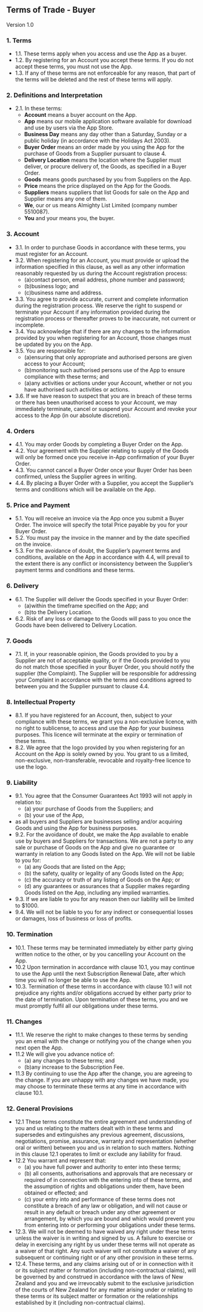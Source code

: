 ## Terms of Trade - Buyer

Version 1.0

### 1. Terms

- 1.1. These terms apply when you access and use the App as a buyer.
- 1.2. By registering for an Account you accept these terms.  If you do not accept these terms, you must not use the App.
- 1.3. If any of these terms are not enforceable for any reason, that part of the terms will be deleted and the rest of these terms will apply.

### 2. Definitions and Interpretation

- 2.1. In these terms:
  - **Account** means a buyer account on the App.
  - **App** means our mobile application software available for download and use by users via the App Store.
  - **Business Day** means any day other than a Saturday, Sunday or a public holiday (in accordance with the Holidays Act 2003).
  - **Buyer Order** means an order made by you using the App for the purchase of Goods from a Supplier pursuant to clause 4.
  - **Delivery Location** means the location where the Supplier must deliver, or procure delivery of, the Goods, as specified
  in a Buyer Order.
  - **Goods** means goods purchased by you from Suppliers on the App.
  - **Price** means the price displayed on the App for the Goods.
  - **Suppliers** means suppliers that list Goods for sale on the App and Supplier means any one of them.
  - **We**, our or us means Almighty List Limited (company number 5510087).
  - **You** and your means you, the buyer.

### 3. Account

- 3.1. In order to purchase Goods in accordance with these terms, you must register for an Account.
- 3.2. When registering for an Account, you must provide or upload the information specified in this clause, as well as any other information reasonably requested by us during the Account registration process:​
  - (a)contact person, email address, phone number and password;
  - (b)business logo; and
  - (c)business name and address.
- 3.3. You agree to provide accurate, current and complete information during the registration process.  We reserve the right to suspend or terminate your Account if any information provided during the registration process or thereafter proves to be inaccurate, not current or incomplete.
- 3.4. You acknowledge that if there are any changes to the information provided by you when registering for an Account, those changes must be updated by you on the App.
- 3.5. You are responsible for:
  - (a)ensuring that only appropriate and authorised persons are given access to your Account;
  - (b)monitoring such authorised persons use of the App to ensure compliance with these terms; and
  - (a)any activities or actions under your Account, whether or not you have authorised such activities or actions.
- 3.6. If we have reason to suspect that you are in breach of these terms or there has been unauthorised access to your Account, we may immediately terminate, cancel or suspend your Account and revoke your access to the App (in our absolute discretion).

### 4. Orders

- 4.1. You may order Goods by completing a Buyer Order on the App.
- 4.2. Your agreement with the Supplier relating to supply of the Goods will only be formed once you receive in-App confirmation of your Buyer Order.
- 4.3. You cannot cancel a Buyer Order once your Buyer Order has been confirmed, unless the Supplier agrees in writing.
- 4.4. By placing a Buyer Order with a Supplier, you accept the Supplier’s terms and conditions which will be available on the App.

### 5. Price and Payment

- 5.1. You will receive an invoice via the App once you submit a Buyer Order.  The invoice will specify the total Price payable by you for your Buyer Order.
- 5.2. You must pay the invoice in the manner and by the date specified on the invoice.
- 5.3. For the avoidance of doubt, the Supplier’s payment terms and conditions, available on the App in accordance with 4.4, will prevail to the extent there is any conflict or inconsistency between the Supplier’s payment terms and conditions and these terms.

### 6. Delivery

- 6.1. The Supplier will deliver the Goods specified in your Buyer Order:
  - (a)within the timeframe specified on the App; and
  - (b)to the Delivery Location.
- 6.2. Risk of any loss or damage to the Goods will pass to you once the Goods have been delivered to Delivery Location.

### 7. Goods

- 7.1. If, in your reasonable opinion, the Goods provided to you by a Supplier are not of acceptable quality, or if the Goods provided to you do not match those specified in your Buyer Order, you should notify the supplier (the Complaint).  The Supplier will be responsible for addressing your Complaint in accordance with the terms and conditions agreed to between you and the Supplier pursuant to clause 4.4.

### 8. Intellectual Property

- 8.1. If you have registered for an Account, then, subject to your compliance with these terms, we grant you a non-exclusive licence, with no right to sublicense, to access and use the App for your business purposes.  This licence will terminate at the expiry or termination of these terms.
- 8.2. We agree that the logo provided by you when registering for an Account on the App is solely owned by you.  You grant to us a limited, non-exclusive, non-transferable, revocable and royalty-free licence to use the logo.

### 9. Liability

- 9.1. You agree that the Consumer Guarantees Act 1993 will not apply in relation to:
  - (a) your purchase of Goods from the Suppliers; and
  - (b) your use of the App,
- as all buyers and Suppliers are businesses selling and/or acquiring Goods and using the App for business purposes.
- 9.2. For the avoidance of doubt, we make the App available to enable use by buyers and Suppliers for transactions.  We are not a party to any sale or purchase of Goods on the App and give no guarantee or warranty in relation to any Goods listed on the App.  We will not be liable to you for:​
  - (a) any Goods that are listed on the App;
  - (b) the safety, quality or legality of any Goods listed on the App;
  - (c) the accuracy or truth of any listing of Goods on the App; or
  - (d) any guarantees or assurances that a Supplier makes regarding Goods listed on the App, including any implied warranties.
- 9.3. If we are liable to you for any reason then our liability will be limited to $1000.
- 9.4. We will not be liable to you for any indirect or consequential losses or damages, loss of business or loss of profits.

### 10. Termination

- 10.1. These terms may be terminated immediately by either party giving written notice to the other, or by you cancelling your Account on the App.
- 10.2 Upon termination in accordance with clause 10.1, you may continue to use the App until the next Subscription Renewal Date, after which time you will no longer be able to use the App.
- 10.3. Termination of these terms in accordance with clause 10.1 will not prejudice any rights and/or obligations accrued by either party prior to the date of termination.  Upon termination of these terms, you and we must promptly fulfil all our obligations under these terms.

### 11. Changes

- 11.1. We reserve the right to make changes to these terms by sending you an email with the change or notifying you of the change when you next open the App.
- 11.2 We will give you advance notice of:
  - (a) any changes to these terms; and
  - (b)any increase to the Subscription Fee.
- 11.3 By continuing to use the App after the change, you are agreeing to the change.  If you are unhappy with any changes we have made, you may choose to terminate these terms at any time in accordance with clause 10.1.

### 12. General Provisions

- 12.1 These terms constitute the entire agreement and understanding of you and us relating to the matters dealt with in these terms and supersedes and extinguishes any previous agreement, discussions, negotiations, promise, assurance, warranty and representation (whether oral or written) between you and us in relation to such matters.  Nothing in this clause 12.1 operates to limit or exclude any liability for fraud.
- 12.2 You warrant and represent that:
  - (a) you have full power and authority to enter into these terms;
  - (b) all consents, authorisations and approvals that are necessary or required of in connection with the entering into of these terms, and the assumption of rights and obligations under them, have been obtained or effected; and
  - (c) your entry into and performance of these terms does not constitute a breach of any law or obligation, and will not cause or result in any default or breach under any other agreement or arrangement, by which you are bound and which would prevent you from entering into or performing your obligations under these terms.
- 12.3. We will not be deemed to have waived any right under these terms unless the waiver is in writing and signed by us.  A failure to exercise or delay in exercising any right by us under these terms will not operate as a waiver of that right.  Any such waiver will not constitute a waiver of any subsequent or continuing right or of any other provision in these terms.
- 12.4. These terms, and any claims arising out of or in connection with it or its subject matter or formation (including non-contractual claims), will be governed by and construed in accordance with the laws of New Zealand and you and we irrevocably submit to the exclusive jurisdiction of the courts of New Zealand for any matter arising under or relating to these terms or its subject matter or formation or the relationships established by it (including non-contractual claims).
